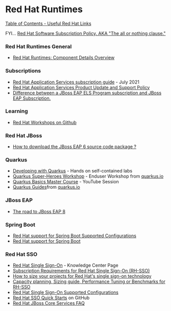 # Red Hat Runtimes

[Table of Contents - Useful Red Hat Links](https://github.com/pslucas0212/UsefulRedHatLinks)

FYI... [Red Hat Software Subscription Policy.  AKA "The all or nothing clause."](https://github.com/pslucas0212/Red-Hat-Software-Subscription-Policy)

### Red Hat Runtimes General
- [Red Hat Runtimes: Component Details Overview](https://access.redhat.com/articles/3348731)

### Subscriptions
- [Red Hat Application Services subscription guide](https://www.redhat.com/en/resources/application-services-subscription-guide-detail) - July 2021
- [Red Hat Application Services Product Update and Support Policy](https://access.redhat.com/support/policy/updates/jboss_notes)
- [Difference between a JBoss EAP ELS Program subscription and JBoss EAP Subscription.](https://access.redhat.com/solutions/3440561)

### Learning
- [Red Hat Workshops on Github](https://github.com/RedHatWorkshops/)

### Red Hat JBoss
- [How to download the JBoss EAP 6 source code package ?](https://access.redhat.com/solutions/1395353)

### Quarkus
- [Developing with Quarkus](https://developers.redhat.com/courses/quarkus) - Hands on self-contained labs
- [Quarkus Super-Heroes Workshop](https://quarkus.io/quarkus-workshops/super-heroes/) - Enduser Workshop from [quarkus.io](https://quarkus.io/)
- [Quarkus Basics Master Course](https://www.redhat.com/en/about/videos/quarkus-basics-master-course) - YouTube Session
- [Quarkus Guides](https://quarkus.io/guides/)from [quarkus.io](https://quarkus.io/)

### JBoss EAP
- [The road to JBoss EAP 8](https://developers.redhat.com/articles/2022/06/24/road-jboss-eap-8?sc_cid=7013a00000317qdAAA#)

### Spring Boot
- [Red Hat support for Spring Boot Supported Configurations](https://access.redhat.com/articles/3349341)
- [Red Hat support for Spring Boot](https://access.redhat.com/products/spring-boot)

### Red Hat SSO
- [Red Hat Single Sign-On](https://access.redhat.com/products/red-hat-single-sign-on#whatsnew) - Knowledge Center Page
- [Subscription Requirements for Red Hat Single Sign-On (RH-SSO)](https://access.redhat.com/solutions/2428751)
- [How to size your projects for Red Hat's single sign-on technology](https://developers.redhat.com/articles/2021/06/07/how-size-your-projects-red-hats-single-sign-technology#)
- [Capacity planning, Sizing guide, Performance Tuning or Benchmarks for RH-SSO](https://access.redhat.com/solutions/3217681)
- [Red Hat Single Sign-On Supported Configurations](https://access.redhat.com/articles/2342861)
- [Red Hat SSO Quick Starts](https://github.com/redhat-developer/redhat-sso-quickstarts) on GitHub
- [Red Hat JBoss Core Services FAQ](https://access.redhat.com/articles/2294961)

